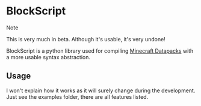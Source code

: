# BlockScript

> [!NOTE]
> This is very much in beta.
> Although it's usable, it's very undone!

BlockScript is a python library used for compiling [Minecraft Datapacks](https://minecraft.wiki/w/Data_pack) with a more usable syntax abstraction.

## Usage

I won't explain how it works as it will surely change during the development.  
Just see the examples folder, there are all features listed.
